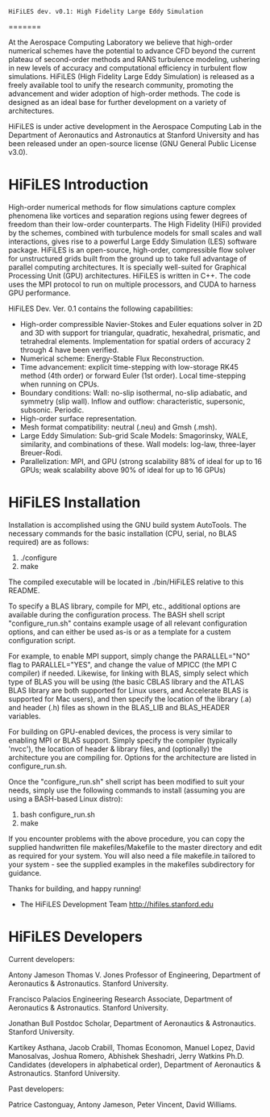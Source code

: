 	HiFiLES dev. v0.1: High Fidelity Large Eddy Simulation
=======

At the Aerospace Computing Laboratory we believe that high-order numerical schemes have the potential to advance CFD beyond the current plateau of second-order methods and RANS turbulence modeling, ushering in new levels of accuracy and computational efficiency in turbulent flow simulations. HiFiLES (High Fidelity Large Eddy Simulation) is released as a freely available tool to unify the research community, promoting the advancement and wider adoption of high-order methods. The code is designed as an ideal base for further development on a variety of architectures.

HiFiLES is under active development in the Aerospace Computing Lab in the Department of Aeronautics and Astronautics at Stanford University and has been released under an open-source license (GNU General Public License v3.0).


HiFiLES Introduction
=======

High-order numerical methods for flow simulations capture complex phenomena like vortices and separation regions using fewer degrees of freedom than their low-order counterparts. The High Fidelity (HiFi) provided by the schemes, combined with turbulence models for small scales and wall interactions, gives rise to a powerful Large Eddy Simulation (LES) software package. HiFiLES is an open-source, high-order, compressible flow solver for unstructured grids built from the ground up to take full advantage of parallel computing architectures. It is specially well-suited for Graphical Processing Unit (GPU) architectures. HiFiLES is written in C++. The code uses the MPI protocol to run on multiple processors, and CUDA to harness GPU performance.

HiFiLES Dev. Ver. 0.1 contains the following capabilities:

- High-order compressible Navier-Stokes and Euler equations solver in 2D and 3D with support for triangular, quadratic, hexahedral, prismatic, and tetrahedral elements. Implementation for spatial orders of accuracy 2 through 4 have been verified.
- Numerical scheme: Energy-Stable Flux Reconstruction.
- Time advancement: explicit time-stepping with low-storage RK45 method (4th order) or forward Euler (1st order). Local time-stepping when running on CPUs.
- Boundary conditions: Wall: no-slip isothermal, no-slip adiabatic, and symmetry (slip wall). Inflow and outflow: characteristic, supersonic, subsonic. Periodic.
- High-order surface representation.
- Mesh format compatibility: neutral (.neu) and Gmsh (.msh).
- Large Eddy Simulation: Sub-grid Scale Models: Smagorinsky, WALE, similarity, and combinations of these. Wall models: log-law, three-layer Breuer-Rodi.
- Parallelization: MPI, and GPU (strong scalability 88% of ideal for up to 16 GPUs; weak scalability above 90% of ideal for up to 16 GPUs)


HiFiLES Installation
=======

Installation is accomplished using the GNU build system AutoTools.  The necessary commands for the basic installation
(CPU, serial, no BLAS required) are as follows:

  1) ./configure
  2) make

The compiled executable will be located in ./bin/HiFiLES relative to this README.

To specify a BLAS library, compile for MPI, etc., additional options are available during the configuration process.
The BASH shell script "configure_run.sh" contains example usage of all relevant configuration options, and can either 
be used as-is or as a template for a custem configuration script. 

For example, to enable MPI support, simply change the PARALLEL="NO" flag to PARALLEL="YES", and change the value of
MPICC (the MPI C compiler) if needed.  Likewise, for linking with BLAS, simply select which type of BLAS you will be 
using (the basic CBLAS library and the ATLAS BLAS library are both supported for Linux users, and Accelerate BLAS is 
supported for Mac users), and then specify the location of the library (.a) and header (.h) files as shown in the 
BLAS_LIB and BLAS_HEADER variables. 

For building on GPU-enabled devices, the process is very similar to enabling MPI or BLAS support.  Simply specify the
compiler (typically 'nvcc'), the location of header & library files, and (optionally) the architecture you are 
compiling for.  Options for the architecture are listed in configure_run.sh.

Once the "configure_run.sh" shell script has been modified to suit your needs, simply use the
following commands to install (assuming you are using a BASH-based Linux distro):

  1) bash configure_run.sh
  2) make

If you encounter problems with the above procedure, you can copy the supplied handwritten file makefiles/Makefile to the master
directory and edit as required for your system. You will also need a file makefile.in tailored to your system - see the supplied
examples in the makefiles subdirectory for guidance.


Thanks for building, and happy running!
- The HiFiLES Development Team
  http://hifiles.stanford.edu


HiFiLES Developers
=======

Current developers:

Antony Jameson
Thomas V. Jones Professor of Engineering, Department of Aeronautics & Astronautics. Stanford University.

Francisco Palacios
Engineering Research Associate, Department of Aeronautics & Astronautics. Stanford University.

Jonathan Bull
Postdoc Scholar, Department of Aeronautics & Astronautics. Stanford University.

Kartikey Asthana, Jacob Crabill, Thomas Economon, Manuel Lopez, David Manosalvas, Joshua Romero, Abhishek Sheshadri, Jerry Watkins
Ph.D. Candidates (developers in alphabetical order), Department of Aeronautics & Astronautics. Stanford University.

Past developers:

Patrice Castonguay, Antony Jameson, Peter Vincent, David Williams.
